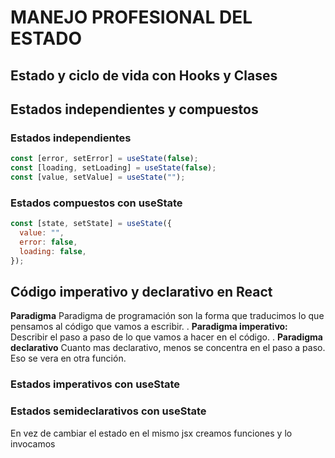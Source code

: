 # MANEJO PROFESIONAL DEL ESTADO

## Estado y ciclo de vida con Hooks y Clases

## Estados independientes y compuestos

### Estados independientes

```js
const [error, setError] = useState(false);
const [loading, setLoading] = useState(false);
const [value, setValue] = useState("");
```

### Estados compuestos con useState

```js
const [state, setState] = useState({
  value: "",
  error: false,
  loading: false,
});
```

## Código imperativo y declarativo en React

**Paradigma**
Paradigma de programación son la forma que traducimos lo que pensamos al código que vamos a escribir.
.
**Paradigma imperativo:**
Describir el paso a paso de lo que vamos a hacer en el código.
.
**Paradigma declarativo**
Cuanto mas declarativo, menos se concentra en el paso a paso. Eso se vera en otra función.

### Estados imperativos con useState

### Estados semideclarativos con useState

En vez de cambiar el estado en el mismo jsx creamos funciones y lo invocamos
